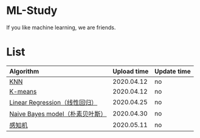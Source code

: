 # ML-Study

If you like machine learning, we are friends.

# List

| Algorithm | Upload time | Update time |
|:-|:-|:-|
| [KNN](https://github.com/WangRongsheng/Machine-learning/blob/master/ML/knn.md) | 2020.04.12 | no |
| [K-means](https://github.com/WangRongsheng/Machine-learning/blob/master/ML/k-means.md) | 2020.04.12 | no |
| [Linear Regression（线性回归）](https://github.com/WangRongsheng/Machine-learning/blob/master/ML/LinearRegression.md) | 2020.04.25 | no | 
| [Naive Bayes model（朴素贝叶斯）](https://github.com/WangRongsheng/Machine-learning/blob/master/ML/NaiveBayesmodel.md) | 2020.04.30 | no |
| [感知机](https://github.com/WangRongsheng/Machine-learning/blob/master/ML/perceptron.md) | 2020.05.11 | no |

